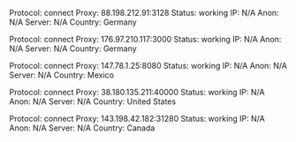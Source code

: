 Protocol: connect
Proxy: 88.198.212.91:3128
Status: working
IP: N/A
Anon: N/A
Server: N/A
Country: Germany

Protocol: connect
Proxy: 176.97.210.117:3000
Status: working
IP: N/A
Anon: N/A
Server: N/A
Country: Germany

Protocol: connect
Proxy: 147.78.1.25:8080
Status: working
IP: N/A
Anon: N/A
Server: N/A
Country: Mexico

Protocol: connect
Proxy: 38.180.135.211:40000
Status: working
IP: N/A
Anon: N/A
Server: N/A
Country: United States

Protocol: connect
Proxy: 143.198.42.182:31280
Status: working
IP: N/A
Anon: N/A
Server: N/A
Country: Canada


